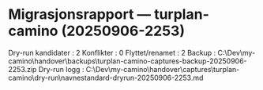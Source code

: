 # Migrasjonsrapport — turplan-camino (20250906-2253)

Dry-run kandidater : 2
Konflikter         : 0
Flyttet/renamet    : 2
Backup             : C:\Dev\my-camino\handover\backups\turplan-camino-captures-backup-20250906-2253.zip
Dry-run logg       : C:\Dev\my-camino\handover\captures\turplan-camino\dry-run\navnestandard-dryrun-20250906-2253.md
